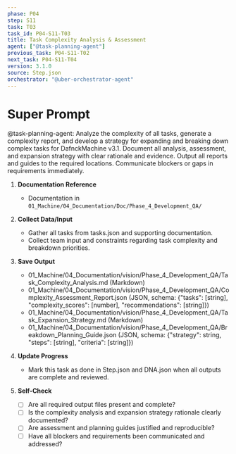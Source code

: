 ```yaml
---
phase: P04
step: S11
task: T03
task_id: P04-S11-T03
title: Task Complexity Analysis & Assessment
agent: ["@task-planning-agent"]
previous_task: P04-S11-T02
next_task: P04-S11-T04
version: 3.1.0
source: Step.json
orchestrator: "@uber-orchestrator-agent"
---
```


# Super Prompt
@task-planning-agent: Analyze the complexity of all tasks, generate a complexity report, and develop a strategy for expanding and breaking down complex tasks for DafnckMachine v3.1. Document all analysis, assessment, and expansion strategy with clear rationale and evidence. Output all reports and guides to the required locations. Communicate blockers or gaps in requirements immediately.

1. **Documentation Reference**
   - Documentation in  `01_Machine/04_Documentation/Doc/Phase_4_Development_QA/`

2. **Collect Data/Input**
   - Gather all tasks from tasks.json and supporting documentation.
   - Collect team input and constraints regarding task complexity and breakdown priorities.

3. **Save Output**
   - 01_Machine/04_Documentation/vision/Phase_4_Development_QA/Task_Complexity_Analysis.md (Markdown)
   - 01_Machine/04_Documentation/vision/Phase_4_Development_QA/Complexity_Assessment_Report.json (JSON, schema: {"tasks": [string], "complexity_scores": [number], "recommendations": [string]})
   - 01_Machine/04_Documentation/vision/Phase_4_Development_QA/Task_Expansion_Strategy.md (Markdown)
   - 01_Machine/04_Documentation/vision/Phase_4_Development_QA/Breakdown_Planning_Guide.json (JSON, schema: {"strategy": string, "steps": [string], "criteria": [string]})

4. **Update Progress**
   - Mark this task as done in Step.json and DNA.json when all outputs are complete and reviewed.

5. **Self-Check**
   - [ ] Are all required output files present and complete?
   - [ ] Is the complexity analysis and expansion strategy rationale clearly documented?
   - [ ] Are assessment and planning guides justified and reproducible?
   - [ ] Have all blockers and requirements been communicated and addressed? 
